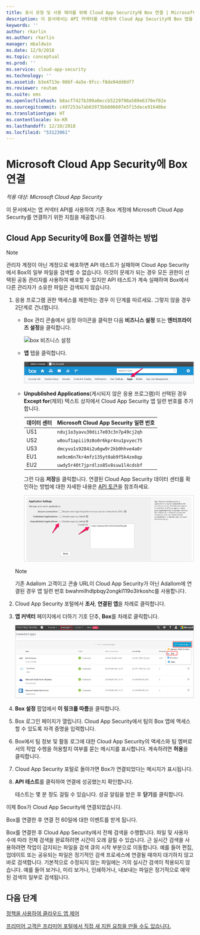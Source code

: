 ```yaml
---
title: 표시 유형 및 사용 제어를 위해 Cloud App Security에 Box 연결 | Microsoft 문서
description: 이 문서에서는 API 커넥터를 사용하여 Cloud App Security에 Box 앱을 연결하는 방법에 대한 정보를 제공합니다.
keywords: ''
author: rkarlin
ms.author: rkarlin
manager: mbaldwin
ms.date: 12/9/2018
ms.topic: conceptual
ms.prod: ''
ms.service: cloud-app-security
ms.technology: ''
ms.assetid: b3e4713e-986f-4a5e-9fcc-f8de94dd0df7
ms.reviewer: reutam
ms.suite: ems
ms.openlocfilehash: b8acf7427b399a0eccb5229798a589e6370ef02e
ms.sourcegitcommit: c497253a7ab63973bb806607e5f15dece91640be
ms.translationtype: HT
ms.contentlocale: ko-KR
ms.lasthandoff: 12/10/2018
ms.locfileid: "53123061"
---
```

# <a name="connect-box-to-microsoft-cloud-app-security"></a>Microsoft Cloud App Security에 Box 연결

*적용 대상: Microsoft Cloud App Security*

이 문서에서는 앱 커넥터 API를 사용하여 기존 Box 계정에 Microsoft Cloud App Security를 연결하기 위한 지침을 제공합니다.  
  
## <a name="how-to-connect-box-to-cloud-app-security"></a>Cloud App Security에 Box를 연결하는 방법  
  
> [!NOTE]  
>  관리자 계정이 아닌 계정으로 배포하면 API 테스트가 실패하며 Cloud App Security에서 Box의 일부 파일을 검색할 수 없습니다. 이것이 문제가 되는 경우 모든 권한이 선택된 공동 관리자를 사용하여 배포할 수 있지만 API 테스트가 계속 실패하며 Box에서 다른 관리자가 소유한 파일은 검색되지 않습니다.  
  
1.  응용 프로그램 권한 액세스를 제한하는 경우 이 단계를 따르세요. 그렇지 않을 경우 2단계로 건너뜁니다.  
  
    -   Box 관리 콘솔에서 설정 아이콘을 클릭한 다음 **비즈니스 설정** 또는 **엔터프라이즈 설정**을 클릭합니다.  
  
         ![box 비즈니스 설정](./media/box-business-settings.png "box 비즈니스 설정")  
  
    -   **앱** 탭을 클릭합니다.  
  
         ![box 앱](./media/box-apps.png "box 앱")  
  
    -   **Unpublished Applications**(게시되지 않은 응용 프로그램)이 선택된 경우 **Except for**(제외) 텍스트 상자에서 Cloud App Security 앱 일련 번호를 추가합니다.
     
         |데이터 센터|Microsoft Cloud App Security 일련 번호|
         |----|----|    
         |US1| `nduj1o3yavu30dii7e03c3n7p49cj2qh`|
         |US2|`w0ouf1apiii9z8o0r6kpr4nu1pvyec75`|
         |US3|`dmcyvu1s9284i2u6gw9r2kb0hhve4a0r`|
         |EU1|`me9cm6n7kr4mfz135yt0ab9f5k4ze8qp`|
         |EU2|`uwdy5r40t7jprdlzo85v8suw1l4cdsbf`|

        그런 다음 **저장**을 클릭합니다. 연결된 Cloud App Security 데이터 센터를 확인하는 방법에 대한 자세한 내용은 [API 토큰](api-tokens.md)을 참조하세요. 
  
         ![box 제외 설정](./media/box-settings-except-for.png "box 제외 설정")  
  
    > [!NOTE]  
    >  기존 Adallom 고객이고 콘솔 URL이 Cloud App Security가 아닌 Adallom에 연결된 경우 앱 일련 번호 bwahmilhdlpbqy2ongkl119o3lrkoshc를 사용합니다.  
  
2.  Cloud App Security 포털에서 **조사**, **연결된 앱**을 차례로 클릭합니다.  
  
3.  **앱 커넥터** 페이지에서 더하기 기호 단추, **Box**를 차례로 클릭합니다.  
  
     ![box 연결](./media/connect-box.png "box 연결")  
  
4.  **Box 설정** 팝업에서 **이 링크를 따름**을 클릭합니다.  
  
5.  Box 로그인 페이지가 열립니다. Cloud App Security에서 팀의 Box 앱에 액세스할 수 있도록 자격 증명을 입력합니다.  
  
6.  Box에서 팀 정보 및 활동 로그에 대한 Cloud App Security의 액세스와 팀 멤버로서의 작업 수행을 허용할지 여부를 묻는 메시지를 표시합니다. 계속하려면 **허용**을 클릭합니다.  
  
7.  Cloud App Security 포털로 돌아가면 Box가 연결되었다는 메시지가 표시됩니다.  
  
8.  **API 테스트**를 클릭하여 연결에 성공했는지 확인합니다.  
  
     테스트는 몇 분 정도 걸릴 수 있습니다. 성공 알림을 받은 후 **닫기**를 클릭합니다.  
  
이제 Box가 Cloud App Security에 연결되었습니다.  
 
Box를 연결한 후 연결 전 60일에 대한 이벤트를 받게 됩니다.
  
Box를 연결한 후 Cloud App Security에서 전체 검색을 수행합니다. 파일 및 사용자 수에 따라 전체 검색을 완료하려면 시간이 오래 걸릴 수 있습니다. 근 실시간 검색을 사용하려면 작업이 감지되는 파일을 검색 큐의 시작 부분으로 이동합니다. 예를 들어 편집, 업데이트 또는 공유되는 파일은 정기적인 검색 프로세스에 연결될 때까지 대기하지 않고 바로 검색합니다. 기본적으로 수정되지 않는 파일에는 거의 실시간 검색이 적용되지 않습니다. 예를 들어 보거나, 미리 보거나, 인쇄하거나, 내보내는 파일은 정기적으로 예약된 검색의 일부로 검색됩니다.
  
## <a name="next-steps"></a>다음 단계 
[정책을 사용하여 클라우드 앱 제어](control-cloud-apps-with-policies.md)   

[프리미어 고객은 프리미어 포털에서 직접 새 지원 요청을 만들 수도 있습니다.](https://premier.microsoft.com/)  
  
  